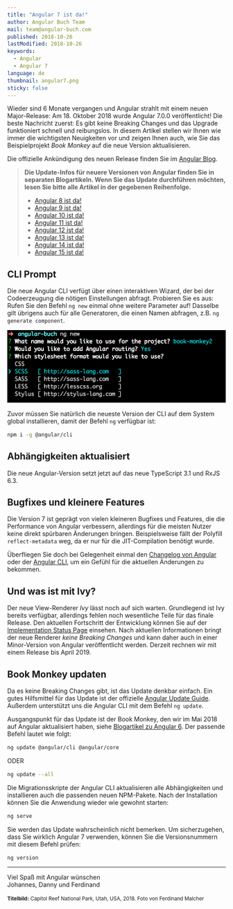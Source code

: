 ```yaml
---
title: "Angular 7 ist da!"
author: Angular Buch Team
mail: team@angular-buch.com
published: 2018-10-26
lastModified: 2018-10-26
keywords:
  - Angular
  - Angular 7
language: de
thumbnail: angular7.png
sticky: false
---
```


Wieder sind 6 Monate vergangen und Angular strahlt mit einem neuen Major-Release: Am 18. Oktober 2018 wurde Angular 7.0.0 veröffentlicht!
Die beste Nachricht zuerst: Es gibt keine Breaking Changes und das Upgrade funktioniert schnell und reibungslos.
In diesem Artikel stellen wir Ihnen wie immer die wichtigsten Neuigkeiten vor und zeigen Ihnen auch, wie Sie das Beispielprojekt *Book Monkey* auf die neue Version aktualisieren.

Die offizielle Ankündigung des neuen Release finden Sie im [Angular Blog](https://blog.angular.io/c594e22e7b8c).

> **Die Update-Infos für neuere Versionen von Angular finden Sie in separaten Blogartikeln. Wenn Sie das Update durchführen möchten, lesen Sie bitte alle Artikel in der gegebenen Reihenfolge.**
> * [Angular 8 ist da!](/blog/2019-06-angular8)
> * [Angular 9 ist da!](/blog/2020-02-angular9)
> * [Angular 10 ist da!](/blog/2020-06-angular10)
> * [Angular 11 ist da!](/blog/2020-11-angular11)
> * [Angular 12 ist da!](/blog/2021-06-angular12)
> * [Angular 13 ist da!](/blog/2021-11-angular13)
> * [Angular 14 ist da!](/blog/2022-06-angular14)
> * [Angular 15 ist da!](/blog/2022-11-angular15)

## CLI Prompt

Die neue Angular CLI verfügt über einen interaktiven Wizard, der bei der Codeerzeugung die nötigen Einstellungen abfragt.
Probieren Sie es aus: Rufen Sie den Befehl `ng new` einmal ohne weitere Parameter auf!
Dasselbe gilt übrigens auch für alle Generatoren, die einen Namen abfragen, z.B. `ng generate component`.

![Screenshot CLI Prompt](cliprompt.png)

Zuvor müssen Sie natürlich die neueste Version der CLI auf dem System global installieren, damit der Befehl `ng` verfügbar ist:

```bash
npm i -g @angular/cli
```

## Abhängigkeiten aktualisiert

Die neue Angular-Version setzt jetzt auf das neue TypeScript 3.1 und RxJS 6.3.

## Bugfixes und kleinere Features

Die Version 7 ist geprägt von vielen kleineren Bugfixes und Features, die die Performance von Angular verbessern, allerdings für die meisten Nutzer keine direkt spürbaren Änderungen bringen.
Beispielsweise fällt der Polyfill `reflect-metadata` weg, da er nur für die JIT-Compilation benötigt wurde.

Überfliegen Sie doch bei Gelegenheit einmal den [Changelog von Angular](https://github.com/angular/angular/blob/master/CHANGELOG.md#700-2018-10-18) oder der [Angular CLI](https://github.com/angular/angular-cli/releases/tag/v7.0.1), um ein Gefühl für die aktuellen Änderungen zu bekommen.

## Und was ist mit Ivy?

Der neue View-Renderer *Ivy* lässt noch auf sich warten.
Grundlegend ist Ivy bereits verfügbar, allerdings fehlen noch wesentliche Teile für das finale Release. Den aktuellen Fortschritt der Entwicklung können Sie auf der [Implementation Status Page](https://github.com/angular/angular/blob/master/packages/core/src/render3/STATUS.md) einsehen.
Nach aktuellen Informationen bringt der neue Renderer *keine Breaking Changes* und kann daher auch in einer Minor-Version von Angular veröffentlicht werden.
Derzeit rechnen wir mit einem Release bis April 2019.


## Book Monkey updaten

Da es keine Breaking Changes gibt, ist das Update denkbar einfach.
Ein gutes Hilfsmittel für das Update ist der offizielle [Angular Update Guide](https://update.angular.io/#6.0:7.0).
Außerdem unterstützt uns die Angular CLI mit dem Befehl `ng update`.

Ausgangspunkt für das Update ist der Book Monkey, den wir im Mai 2018 auf Angular aktualisiert haben, siehe [Blogartikel zu Angular 6](/blog/2018-05-angular6). Der passende Befehl lautet wie folgt:

```bash
ng update @angular/cli @angular/core
```

ODER

```bash
ng update --all
```

Die Migrationsskripte der Angular CLI aktualisieren alle Abhängigkeiten und installieren auch die passenden neuen NPM-Pakete.
Nach der Installation können Sie die Anwendung wieder wie gewohnt starten:

```bash
ng serve
```

Sie werden das Update wahrscheinlich nicht bemerken. Um sicherzugehen, dass Sie wirklich Angular 7 verwenden, können Sie die Versionsnummern mit diesem Befehl prüfen:

```bash
ng version
```


<hr>

Viel Spaß mit Angular wünschen<br>
Johannes, Danny und Ferdinand


<small>**Titelbild:** Capitol Reef National Park, Utah, USA, 2018. Foto von Ferdinand Malcher</small>
